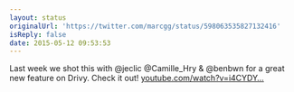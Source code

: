 ```yaml
---
layout: status
originalUrl: 'https://twitter.com/marcgg/status/598063535827132416'
isReply: false
date: 2015-05-12 09:53:53
---
```


Last week we shot this with @jeclic @Camille_Hry &amp; @benbwn for a great new feature on Drivy. Check it out! [youtube.com/watch?v=i4CYDY…](https://www.youtube.com/watch?v=i4CYDYEA1_k)

